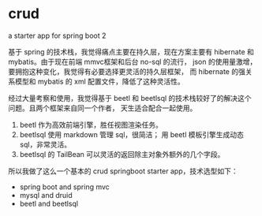 # crud 

a starter app for spring boot 2

基于 spring 的技术栈，我觉得痛点主要在持久层，现在方案主要有 hibernate 和 mybatis。由于现在前端
mmvc框架和后台 no-sql 的流行， json 的使用量激增，要拥抱这种变化，我觉得有必要选择更灵活的持久层框架，
而 hibernate 的强关系模型和 mybatis 的 xml 配置文件，降低了这种灵活性。

经过大量考察和使用，我觉得基于 beetl 和 beetlsql 的技术栈较好了的解决这个问题。且两个框架来自同一个作者，
天生适合配合一起使用。

1. beetl 作为高效前端引擎，胜任视图渲染任务。
2. beetlsql 使用 markdown 管理 sql，很简洁； 用 beetl 模板引擎生成动态 sql，非常灵活。
3. beetlsql 的 TailBean 可以灵活的返回除主对象外额外的几个字段。

所以我做了这么一个基本的 crud springboot starter app，技术选型如下：

- spring boot and spring mvc
- mysql and druid
- beetl and beetlsql